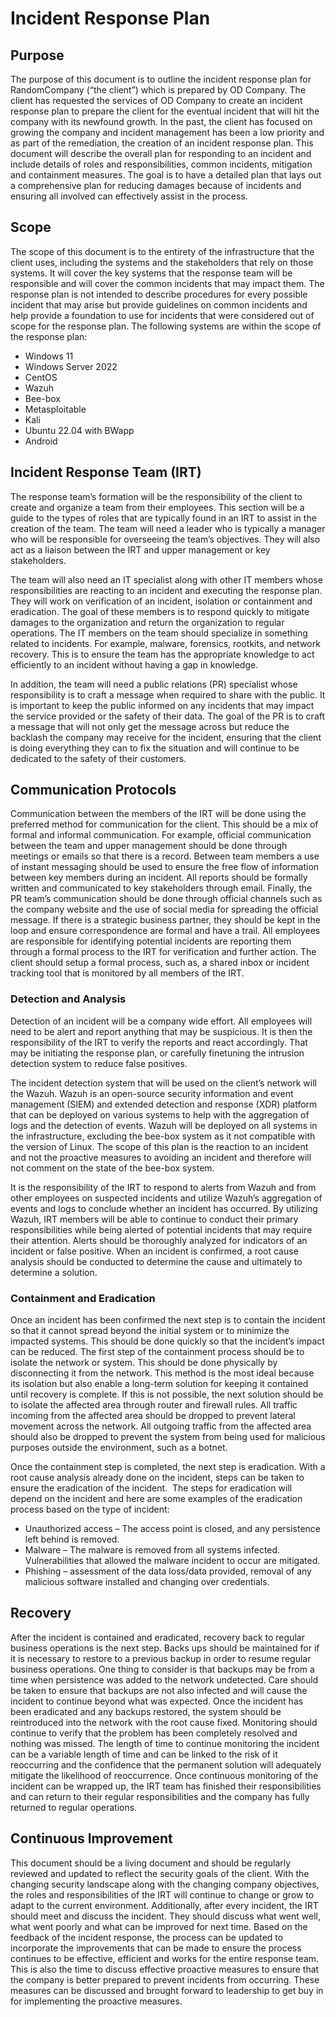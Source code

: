 # Incident Response Plan

## Purpose

The purpose of this document is to outline the incident response plan for RandomCompany (“the client”) which is prepared by OD Company. The client has requested the services of OD Company to create an incident response plan to prepare the client for the eventual incident that will hit the company with its newfound growth. In the past, the client has focused on growing the company and incident management has been a low priority and as part of the remediation, the creation of an incident response plan. This document will describe the overall plan for responding to an incident and include details of roles and responsibilities, common incidents, mitigation and containment measures. The goal is to have a detailed plan that lays out a comprehensive plan for reducing damages because of incidents and ensuring all involved can effectively assist in the process.
## Scope

The scope of this document is to the entirety of the infrastructure that the client uses, including the systems and the stakeholders that rely on those systems. It will cover the key systems that the response team will be responsible and will cover the common incidents that may impact them. The response plan is not intended to describe procedures for every possible incident that may arise but provide guidelines on common incidents and help provide a foundation to use for incidents that were considered out of scope for the response plan. The following systems are within the scope of the response plan:
- Windows 11
- Windows Server 2022
- CentOS
- Wazuh
- Bee-box
- Metasploitable
- Kali
- Ubuntu 22.04 with BWapp
- Android

## Incident Response Team (IRT)

The response team’s formation will be the responsibility of the client to create and organize a team from their employees. This section will be a guide to the types of roles that are typically found in an IRT to assist in the creation of the team. The team will need a leader who is typically a manager who will be responsible for overseeing the team’s objectives. They will also act as a liaison between the IRT and upper management or key stakeholders.

The team will also need an IT specialist along with other IT members whose responsibilities are reacting to an incident and executing the response plan. They will work on verification of an incident, isolation or containment and eradication. The goal of these members is to respond quickly to mitigate damages to the organization and return the organization to regular operations. The IT members on the team should specialize in something related to incidents. For example, malware, forensics, rootkits, and network recovery. This is to ensure the team has the appropriate knowledge to act efficiently to an incident without having a gap in knowledge.

In addition, the team will need a public relations (PR) specialist whose responsibility is to craft a message when required to share with the public. It is important to keep the public informed on any incidents that may impact the service provided or the safety of their data. The goal of the PR is to craft a message that will not only get the message across but reduce the backlash the company may receive for the incident, ensuring that the client is doing everything they can to fix the situation and will continue to be dedicated to the safety of their customers.

## Communication Protocols

Communication between the members of the IRT will be done using the preferred method for communication for the client. This should be a mix of formal and informal communication. For example, official communication between the team and upper management should be done through meetings or emails so that there is a record. Between team members a use of instant messaging should be used to ensure the free flow of information between key members during an incident. All reports should be formally written and communicated to key stakeholders through email. Finally, the PR team’s communication should be done through official channels such as the company website and the use of social media for spreading the official message. If there is a strategic business partner, they should be kept in the loop and ensure correspondence are formal and have a trail. All employees are responsible for identifying potential incidents are reporting them through a formal process to the IRT for verification and further action. The client should setup a formal process, such as, a shared inbox or incident tracking tool that is monitored by all members of the IRT.

### Detection and Analysis

Detection of an incident will be a company wide effort. All employees will need to be alert and report anything that may be suspicious. It is then the responsibility of the IRT to verify the reports and react accordingly. That may be initiating the response plan, or carefully finetuning the intrusion detection system to reduce false positives.

The incident detection system that will be used on the client’s network will the Wazuh. Wazuh is an open-source security information and event management (SIEM) and extended detection and response (XDR) platform that can be deployed on various systems to help with the aggregation of logs and the detection of events. Wazuh will be deployed on all systems in the infrastructure, excluding the bee-box system as it not compatible with the version of Linux. The scope of this plan is the reaction to an incident and not the proactive measures to avoiding an incident and therefore will not comment on the state of the bee-box system.

It is the responsibility of the IRT to respond to alerts from Wazuh and from other employees on suspected incidents and utilize Wazuh’s aggregation of events and logs to conclude whether an incident has occurred. By utilizing Wazuh, IRT members will be able to continue to conduct their primary responsibilities while being alerted of potential incidents that may require their attention. Alerts should be thoroughly analyzed for indicators of an incident or false positive. When an incident is confirmed, a root cause analysis should be conducted to determine the cause and ultimately to determine a solution.

### Containment and Eradication

Once an incident has been confirmed the next step is to contain the incident so that it cannot spread beyond the initial system or to minimize the impacted systems. This should be done quickly so that the incident’s impact can be reduced. The first step of the containment process should be to isolate the network or system. This should be done physically by disconnecting it from the network. This method is the most ideal because its isolation but also enable a long-term solution for keeping it contained until recovery is complete. If this is not possible, the next solution should be to isolate the affected area through router and firewall rules. All traffic incoming from the affected area should be dropped to prevent lateral movement across the network. All outgoing traffic from the affected area should also be dropped to prevent the system from being used for malicious purposes outside the environment, such as a botnet.

Once the containment step is completed, the next step is eradication. With a root cause analysis already done on the incident, steps can be taken to ensure the eradication of the incident.  The steps for eradication will depend on the incident and here are some examples of the eradication process based on the type of incident:
- Unauthorized access – The access point is closed, and any persistence left behind is removed.
- Malware – The malware is removed from all systems infected. Vulnerabilities that allowed the malware incident to occur are mitigated.
- Phishing – assessment of the data loss/data provided, removal of any malicious software installed and changing over credentials.

## Recovery

After the incident is contained and eradicated, recovery back to regular business operations is the next step. Backs ups should be maintained for if it is necessary to restore to a previous backup in order to resume regular business operations. One thing to consider is that backups may be from a time when persistence was added to the network undetected. Care should be taken to ensure that backups are not also infected and will cause the incident to continue beyond what was expected. Once the incident has been eradicated and any backups restored, the system should be reintroduced into the network with the root cause fixed. Monitoring should continue to verify that the problem has been completely resolved and nothing was missed. The length of time to continue monitoring the incident can be a variable length of time and can be linked to the risk of it reoccurring and the confidence that the permanent solution will adequately mitigate the likelihood of reoccurrence. Once continuous monitoring of the incident can be wrapped up, the IRT team has finished their responsibilities and can return to their regular responsibilities and the company has fully returned to regular operations.

## Continuous Improvement

This document should be a living document and should be regularly reviewed and updated to reflect the security goals of the client. With the changing security landscape along with the changing company objectives, the roles and responsibilities of the IRT will continue to change or grow to adapt to the current environment. Additionally, after every incident, the IRT should meet and discuss the incident. They should discuss what went well, what went poorly and what can be improved for next time. Based on the feedback of the incident response, the process can be updated to incorporate the improvements that can be made to ensure the process continues to be effective, efficient and works for the entire response team. This is also the time to discuss effective proactive measures to ensure that the company is better prepared to prevent incidents from occurring. These measures can be discussed and brought forward to leadership to get buy in for implementing the proactive measures.
